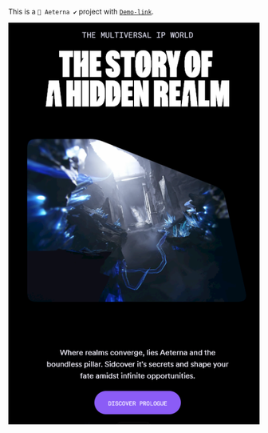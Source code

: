 This is a `👟 Aeterna ✔️` project with [`Demo-link`](https://aeterna-wine.vercel.app/).

![Alt text](public/img/story-section.png)
